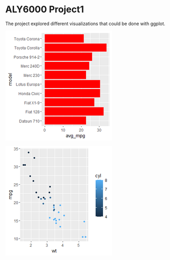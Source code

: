 # ALY6000 Project1

The project explored different visualizations that could be done with ggplot.

![A comparison of MPG for different car models.](Comparison_of_MPG.png)

![The impact of car weight on miles per gallon](Weight_vs_MPG.png)

